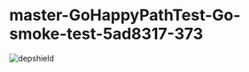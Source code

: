 # master-GoHappyPathTest-Go-smoke-test-5ad8317-373

![depshield](https://depshield.sonatype.org/badges/depshield-prod/master-GoHappyPathTest-Go-smoke-test-5ad8317-373/depshield.svg)